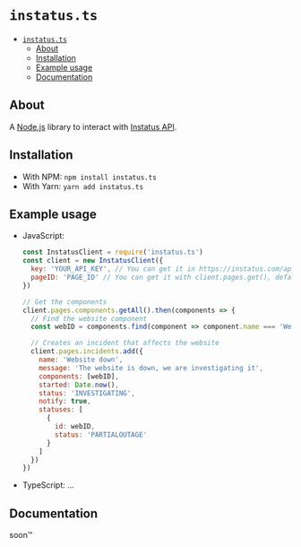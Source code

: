 # `instatus.ts`

- [`instatus.ts`](#instatusts)
  - [About](#about)
  - [Installation](#installation)
  - [Example usage](#example-usage)
  - [Documentation](#documentation)

## About
A [Node.js](https://nodejs.org/) library to interact with [Instatus API](https://instatus.com/help/api).

## Installation
* With NPM: `npm install instatus.ts`
* With Yarn: `yarn add instatus.ts`

## Example usage
* JavaScript: 
  ```js
  const InstatusClient = require('instatus.ts')
  const client = new InstatusClient({
    key: 'YOUR_API_KEY', // You can get it in https://instatus.com/app/developer
    pageID: 'PAGE_ID' // You can get it with client.pages.get(), default to the first page
  })

  // Get the components
  client.pages.components.getAll().then(components => {
    // Find the website component
    const webID = components.find(component => component.name === 'Website')

    // Creates an incident that affects the website
    client.pages.incidents.add({
      name: 'Website down',
      message: 'The website is down, we are investigating it',
      components: [webID],
      started: Date.now(),
      status: 'INVESTIGATING',
      notify: true,
      statuses: [
        {
          id: webID,
          status: 'PARTIALOUTAGE'
        }
      ]
    })
  })
  ```
* TypeScript: ...

## Documentation
soon™